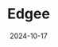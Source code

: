 ---  
layout: startup_page  
title: "Edgee"  
id: "edgee.cloud"  
permalink: "/edgeeedgee.cloud10172024/"  
website: "https://www.edgee.cloud/"  
funding_round: "Pre-Seed"  
funding_amount: "$2.9M"  
investors: "Serena, VentureFriends"  
about: "Edgee is an open-source edge computing platform that aims to transform data collection and application performance. It addresses the limitations of traditional data collection methods by shifting processing closer to the user, enabling faster applications with reduced latency and improved data accuracy. The platform offers a free data collection audit tool, WebAssembly components, and a managed service for easy deployment."  
markets: "Edge Computing, Information Technology, Internet"  
hq: "San Francisco, California, United States"  
founded_year: "2024"  
linkedin: "https://www.linkedin.com/company/edgee-cloud"  
twitter: "https://twitter.com/edgee_cloud"  
instagram: ""  
facebook: ""  
crunchbase: "https://www.crunchbase.com/organization/edgee-0756"  
pitchbook: "https://pitchbook.com/profiles/company/594190-54"  

date_display: "17-Oct-2024"  
date: "2024-10-17"

# SEO Optimization  
meta_title: "Edgee - Pre-Seed Funding ($2.9M)"  
meta_description: "Edgee, Edgee is an open-source edge computing platform that aims to transform data collection and application performance. It addresses the limitations of tr..."  
meta_keywords: "Edgee, Edge Computing, Information Technology, Internet, Pre-Seed funding"  
canonical_url: "https://startup.projectstartups.com/edgeeedgee.cloud10172024/"  
---